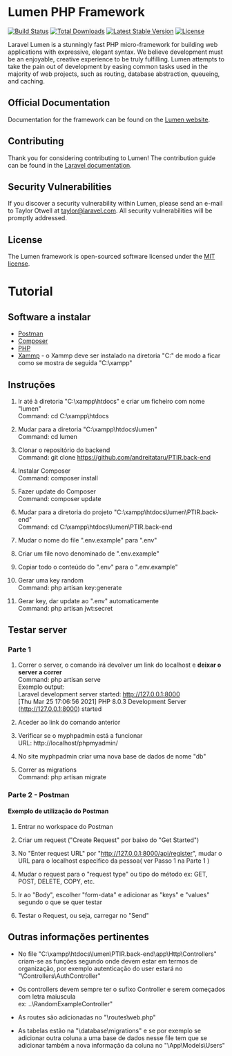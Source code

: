 # Lumen PHP Framework

[![Build Status](https://travis-ci.org/laravel/lumen-framework.svg)](https://travis-ci.org/laravel/lumen-framework)
[![Total Downloads](https://img.shields.io/packagist/dt/laravel/framework)](https://packagist.org/packages/laravel/lumen-framework)
[![Latest Stable Version](https://img.shields.io/packagist/v/laravel/framework)](https://packagist.org/packages/laravel/lumen-framework)
[![License](https://img.shields.io/packagist/l/laravel/framework)](https://packagist.org/packages/laravel/lumen-framework)

Laravel Lumen is a stunningly fast PHP micro-framework for building web applications with expressive, elegant syntax. We believe development must be an enjoyable, creative experience to be truly fulfilling. Lumen attempts to take the pain out of development by easing common tasks used in the majority of web projects, such as routing, database abstraction, queueing, and caching.

## Official Documentation

Documentation for the framework can be found on the [Lumen website](https://lumen.laravel.com/docs).

## Contributing

Thank you for considering contributing to Lumen! The contribution guide can be found in the [Laravel documentation](https://laravel.com/docs/contributions).

## Security Vulnerabilities

If you discover a security vulnerability within Lumen, please send an e-mail to Taylor Otwell at taylor@laravel.com. All security vulnerabilities will be promptly addressed.

## License

The Lumen framework is open-sourced software licensed under the [MIT license](https://opensource.org/licenses/MIT).


# Tutorial

## Software a instalar

* [Postman](https://www.postman.com/downloads/)
* [Composer](https://getcomposer.org/download/)
* [PHP](https://www.php.net/downloads.php)
* [Xammp](https://www.apachefriends.org/pt_br/download.html) - o Xammp deve ser instalado na diretoria "C:\" de modo a ficar como se mostra de seguida "C:\xampp"

## Instruções

1. Ir até à diretoria "C:\xampp\htdocs" e criar um ficheiro com nome "lumen"  
Command: cd C:\xampp\htdocs

2. Mudar para a diretoria "C:\xampp\htdocs\lumen"  
Command: cd lumen

3. Clonar o repositório do backend  
Command: git clone https://github.com/andreitataru/PTIR.back-end

4. Instalar Composer  
Command: composer install

5. Fazer update do Composer  
Command: composer update

6. Mudar para a diretoria do projeto "C:\xampp\htdocs\lumen\PTIR.back-end"  
Command: cd C:\xampp\htdocs\lumen\PTIR.back-end

7. Mudar o nome do file ".env.example" para ".env"  

8. Criar um file novo denominado de ".env.example"  
 
9. Copiar todo o conteúdo do ".env" para o ".env.example"  

10. Gerar uma key random  
Command: php artisan key:generate

11. Gerar key, dar update ao ".env" automaticamente  
Command: php artisan jwt:secret

## Testar server

### Parte 1
1. Correr o server, o comando irá devolver um link do localhost e **deixar o server a correr**  
Command: php artisan serve  
Exemplo output:   
Laravel development server started: <http://127.0.0.1:8000>  
[Thu Mar 25 17:06:56 2021] PHP 8.0.3 Development Server (http://127.0.0.1:8000) started  

2. Aceder ao link do comando anterior  

3. Verificar se o myphpadmin está a funcionar  
URL: http://localhost/phpmyadmin/  

4. No site myphpadmin criar uma nova base de dados de nome "db"  

5. Correr as migrations   
Command: php artisan migrate  

### Parte 2 - Postman

#### Exemplo de utilização do Postman

1. Entrar no workspace do Postman

2. Criar um request ("Create Request" por baixo do "Get Started")

3. No "Enter request URL" por "http://127.0.0.1:8000/api/register", mudar o URL para o localhost especifico da pessoa( ver Passo 1 na Parte 1 )

4. Mudar o request para o "request type" ou tipo do método
ex: GET, POST, DELETE, COPY, etc.  

5. Ir ao "Body", escolher "form-data" e adicionar as "keys" e "values" segundo o que se quer testar  

6. Testar o Request, ou seja, carregar no "Send"  

## Outras informações pertinentes  

* No file "C:\xampp\htdocs\lumen\PTIR.back-end\app\Http\Controllers" criam-se as funções segundo onde devem estar em termos de organização, por exemplo autenticação do user estará no "\Controllers\AuthController"  

* Os controllers devem sempre ter o sufixo Controller e serem começados com letra maiuscula  
ex: ..\RandomExampleController"  

* As routes são adicionadas no "\routes\web.php"  

* As tabelas estão na "\database\migrations" e se por exemplo se adicionar outra coluna a uma base de dados nesse file tem que se adicionar também a nova informação da coluna no "\App\Models\Users"  

